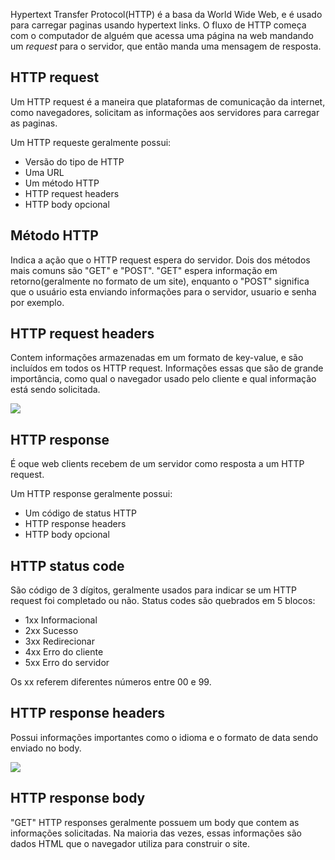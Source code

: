 Hypertext Transfer Protocol(HTTP) é a basa da World Wide Web, e é usado para carregar paginas usando hypertext links. O fluxo de HTTP começa com o computador de alguém que acessa uma página na web mandando um *request* para o servidor, que então manda uma mensagem de resposta.

## HTTP request
Um HTTP request é a maneira que plataformas de comunicação da internet, como navegadores, solicitam as informações aos servidores para carregar as paginas.

Um HTTP requeste geralmente possui:
- Versão do tipo de HTTP
- Uma URL
- Um método HTTP
- HTTP request headers
- HTTP body opcional

## Método HTTP
Indica a ação que o HTTP request espera do servidor. Dois dos métodos mais comuns são "GET" e "POST". "GET" espera informação em retorno(geralmente no formato de um site), enquanto o "POST" significa que o usuário esta enviando informações para o servidor, usuario e senha por exemplo.

## HTTP request headers
Contem informações armazenadas em um formato de key-value, e são incluídos em todos os HTTP request. Informações essas que são de grande importância, como qual o navegador usado pelo cliente e qual informação está sendo solicitada.

![](https://i.imgur.com/iJC28bx.png)

## HTTP response
É oque web clients recebem de um servidor como resposta a um HTTP request.

Um HTTP response geralmente possui:
- Um código de status HTTP
- HTTP response headers
- HTTP body opcional

## HTTP status code
São código de 3 dígitos, geralmente usados para indicar se um HTTP request foi completado ou não. Status codes são quebrados em 5 blocos:
- 1xx Informacional
- 2xx Sucesso
- 3xx Redirecionar
- 4xx Erro do cliente
- 5xx Erro do servidor

Os xx referem diferentes números entre 00 e 99.

## HTTP response headers
Possui informações importantes como o idioma e o formato de data sendo enviado no body.

![](https://i.imgur.com/pFVsmDE.png)

## HTTP response body

"GET" HTTP responses geralmente possuem um body que contem as informações solicitadas. Na maioria das vezes, essas informações são dados HTML que o navegador utiliza para construir o site.